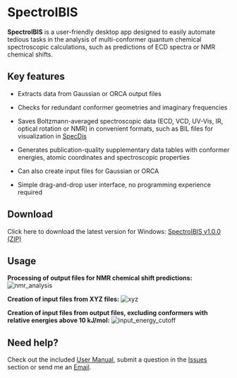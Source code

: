 # SpectroIBIS
**SpectroIBIS** is a user-friendly desktop app designed to easily automate tedious tasks in the analysis of multi-conformer quantum chemical spectroscopic calculations, such as predictions of ECD spectra or NMR chemical shifts.

## Key features
+ Extracts data from Gaussian or ORCA output files

+ Checks for redundant conformer geometries and imaginary frequencies

+ Saves Boltzmann-averaged spectroscopic data (ECD, VCD, UV-Vis, IR, optical rotation or NMR) in convenient formats, such as BIL files for visualization in [SpecDis](https://specdis-software.jimdofree.com)

+ Generates publication-quality supplementary data tables with conformer energies, atomic coordinates and spectroscopic properties

+ Can also create input files for Gaussian or ORCA

+ Simple drag-and-drop user interface, no programming experience required

## Download
Click here to download the latest version for Windows: [SpectroIBIS v1.0.0 (ZIP)](https://github.com/bbulcock/SpectroIBIS/releases/download/v1.0.0/SpectroIBIS.zip)

## Usage
**Processing of output files for NMR chemical shift predictions:**
![nmr_analysis](https://github.com/user-attachments/assets/cf350d9d-777d-4ae7-b14d-dc91a0864bb0)

**Creation of input files from XYZ files:**
![xyz](https://github.com/user-attachments/assets/9a650012-52f5-4449-b127-2cf5b8c81667)

**Creation of input files from output files, excluding conformers with relative energies above 10 kJ/mol:**
![input_energy_cutoff](https://github.com/user-attachments/assets/b5b7a8f7-6eb8-44f0-ac57-406108a3325e)

## Need help?
Check out the included [User Manual](https://github.com/bbulcock/SpectroIBIS/releases/download/v1.0.0/SpectroIBIS_Manual.pdf), submit a question in the [Issues](https://github.com/bbulcock/SpectroIBIS/issues) section or send me an [Email](mailto:spectroibis@gmail.com).

